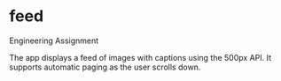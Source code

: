 # feed
Engineering Assignment

The app displays a feed of images with captions using the 500px API.
It supports automatic paging as the user scrolls down.
